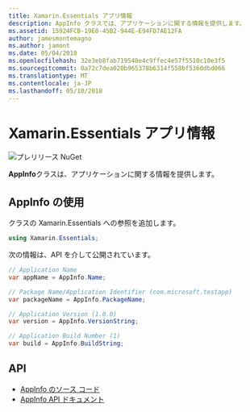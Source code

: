 ```yaml
---
title: Xamarin.Essentials アプリ情報
description: AppInfo クラスでは、アプリケーションに関する情報を提供します。
ms.assetid: 15924FCB-19E0-45B2-944E-E94FD7AE12FA
author: jamesmontemagno
ms.author: jamont
ms.date: 05/04/2018
ms.openlocfilehash: 32e3eb8fab719540e4c9ffec4e57f5510c10e3f5
ms.sourcegitcommit: 0a72c7dea020b965378b6314f558bf5360dbd066
ms.translationtype: MT
ms.contentlocale: ja-JP
ms.lasthandoff: 05/10/2018
---
```

# <a name="xamarinessentials-app-information"></a>Xamarin.Essentials アプリ情報

![プレリリース NuGet](~/media/shared/pre-release.png)

**AppInfo**クラスは、アプリケーションに関する情報を提供します。

## <a name="using-appinfo"></a>AppInfo の使用

クラスの Xamarin.Essentials への参照を追加します。

```csharp
using Xamarin.Essentials;
```

次の情報は、API を介して公開されています。

```csharp
// Application Name
var appName = AppInfo.Name;

// Package Name/Application Identifier (com.microsoft.testapp)
var packageName = AppInfo.PackageName;

// Application Version (1.0.0)
var version = AppInfo.VersionString;

// Application Build Number (1)
var build = AppInfo.BuildString;
```

## <a name="api"></a>API

- [AppInfo のソース コード](https://github.com/xamarin/Essentials/tree/master/Essentials/AppInfo)
- [AppInfo API ドキュメント](xref:Xamarin.Essentials.AppInfo)
